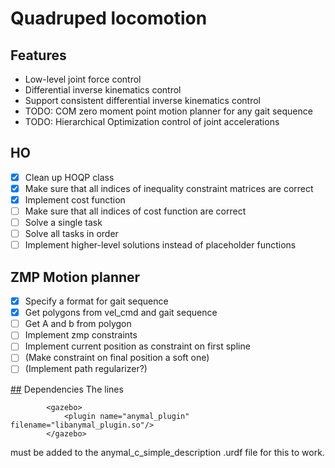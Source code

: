 # Quadruped locomotion

## Features
- Low-level joint force control
- Differential inverse kinematics control
- Support consistent differential inverse kinematics control
- TODO: COM zero moment point motion planner for any gait sequence
- TODO: Hierarchical Optimization control of joint accelerations

## HO
- [X] Clean up HOQP class
- [X] Make sure that all indices of inequality constraint matrices are correct
- [X] Implement cost function
- [ ] Make sure that all indices of cost function are correct
- [ ] Solve a single task
- [ ] Solve all tasks in order
- [ ] Implement higher-level solutions instead of placeholder functions

## ZMP Motion planner
- [X] Specify a format for gait sequence
- [X] Get polygons from vel_cmd and gait sequence
- [ ] Get A and b from polygon
- [ ] Implement zmp constraints
- [ ] Implement current position as constraint on first spline
- [ ] (Make constraint on final position a soft one)
- [ ] (Implement path regularizer?)

[##](##) Dependencies 
The lines
```
		<gazebo>
			<plugin name="anymal_plugin" filename="libanymal_plugin.so"/>
		</gazebo>
```

must be added to the anymal_c_simple_description .urdf file for this to work.

